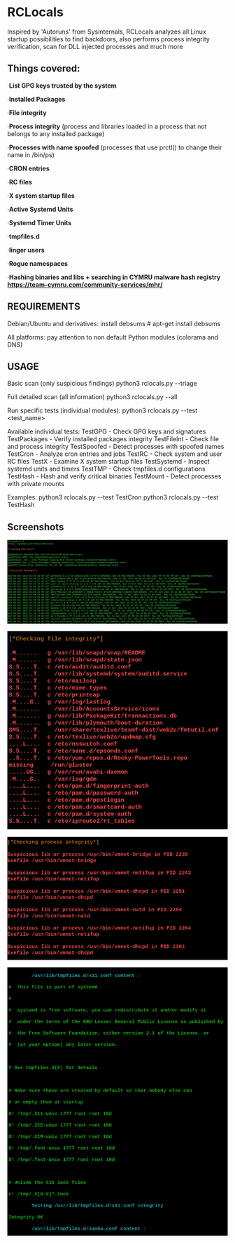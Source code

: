# RCLocals
Inspired by 'Autoruns' from Sysinternals, RCLocals analyzes all Linux startup possibilities to find backdoors, also performs process integrity verification, scan for DLL injected processes and much more

## Things covered:
·**List GPG keys trusted by the system**

·**Installed Packages**

·**File integrity**

·**Process integrity** (process and libraries loaded in a process that not belongs to any installed package)

·**Processes with name spoofed** (processes that use prctl() to change their name in /bin/ps)

·**CRON entries**

·**RC files**

·**X system startup files**

·**Active Systemd Units**

·**Systemd Timer Units**

·**tmpfiles.d**

·**linger users**

·**Rogue namespaces**

·**Hashing binaries and libs + searching in CYMRU malware hash registry https://team-cymru.com/community-services/mhr/** 

## REQUIREMENTS 

Debian/Ubuntu and derivatives: install debsums # apt-get install debsums

All platforms: pay attention to non default Python modules (colorama and DNS) 

## USAGE

  Basic scan (only suspicious findings)
  python3 rclocals.py --triage

  Full detailed scan (all information)
  python3 rclocals.py --all

  Run specific tests (individual modules):
  python3 rclocals.py --test <test_name>

Available individual tests:
  TestGPG         - Check GPG keys and signatures
  TestPackages    - Verify installed packages integrity
  TestFileInt     - Check file and process integrity
  TestSpoofed     - Detect processes with spoofed names
  TestCron        - Analyze cron entries and jobs
  TestRC          - Check system and user RC files
  TestX           - Examine X system startup files
  TestSystemd     - Inspect systemd units and timers
  TestTMP         - Check tmpfiles.d configurations
  TestHash        - Hash and verify critical binaries
  TestMount       - Detect processes with private mounts

Examples:
  python3 rclocals.py --test TestCron
  python3 rclocals.py --test TestHash

## Screenshots

![Keys and packages](https://github.com/YJesus/RCLocals/blob/master/screenshots/1.jpg)

![File integrity](https://github.com/YJesus/RCLocals/blob/master/screenshots/2.png)

![Process integrity](https://github.com/YJesus/RCLocals/blob/master/screenshots/3.png)

![Process integrity](https://github.com/YJesus/RCLocals/blob/master/screenshots/4.png)
